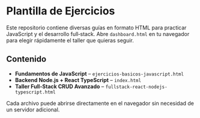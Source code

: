 # Plantilla de Ejercicios

Este repositorio contiene diversas guías en formato HTML para practicar JavaScript y el desarrollo full‑stack. Abre `dashboard.html` en tu navegador para elegir rápidamente el taller que quieras seguir.

## Contenido

- **Fundamentos de JavaScript** – `ejercicios-basicos-javascript.html`
- **Backend Node.js + React TypeScript** – `index.html`
- **Taller Full-Stack CRUD Avanzado** – `fullstack-react-nodejs-typescript.html`

Cada archivo puede abrirse directamente en el navegador sin necesidad de un servidor adicional.
